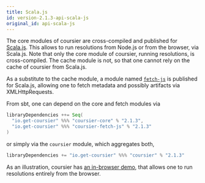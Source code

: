 ```yaml
---
title: Scala.js
id: version-2.1.3-api-scala-js
original_id: api-scala-js
---
```


The core modules of coursier are cross-compiled and published for
[Scala.js](https://www.scala-js.org). This allows to run resolutions from
Node.js or from the browser, via Scala.js. Note that only the core module
of coursier, running resolutions, is cross-compiled. The cache module is not,
so that one cannot rely on the cache of coursier from Scala.js.

As a substitute to the cache module, a module named
[`fetch-js`](https://repo1.maven.org/maven2/io/get-coursier/coursier-fetch-js_sjs0.6_2.12)
is published for Scala.js, allowing one to fetch metadata and possibly
artifacts via XMLHttpRequests.

From sbt, one can depend on the core and fetch modules via
```scala
libraryDependencies ++= Seq(
  "io.get-coursier" %%% "coursier-core" % "2.1.3",
  "io.get-coursier" %%% "coursier-fetch-js" % "2.1.3"
)
```
or simply via the `coursier` module, which aggregates both,
```scala
libraryDependencies += "io.get-coursier" %%% "coursier" % "2.1.3"
```

As an illustration, coursier has [an in-browser demo](../demo), that allows one
to run resolutions entirely from the browser.
